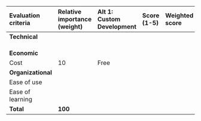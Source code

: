| Evaluation criteria | Relative importance (weight) | Alt 1: Custom Development | Score (1-5) | Weighted score | Alt 2: Packaged Software | Score (1-5) | Weighted score | Alt 3: Outsourcing | Score (1-5) | Weighted score |
| :------------------ | :--------------------------- | :------------------------ | :---------- | :------------- | :----------------------- | :---------- | :------------- | :----------------- | :---------- | :------------- |
| **Technical**       |                              |                           |             |                |                          |             |                |                    |             |                |
|                     |                              |                           |             |                |                          |             |                |                    |             |                |
|                     |                              |                           |             |                |                          |             |                |                    |             |                |
|                     |                              |                           |             |                |                          |             |                |                    |             |                |
| **Economic**        |                              |                           |             |                |                          |             |                |                    |             |                |
| Cost                | 10                           | Free                      |             |                | Yes                      |             |                | Yes                |             |                |
| **Organizational**  |                              |                           |             |                |                          |             |                |                    |             |                |
| Ease of use         |                              |                           |             |                |                          |             |                |                    |             |                |
| Ease of learning    |                              |                           |             |                |                          |             |                |                    |             |                |
| **Total**           |  **100**                     |                           |             |                |                          |             |                |                    |             |                |
